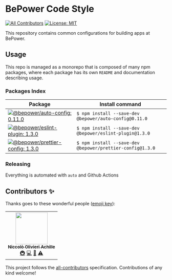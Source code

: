 # BePower Code Style

<!-- ALL-CONTRIBUTORS-BADGE:START - Do not remove or modify this section -->
[badge-all-contributors]: https://img.shields.io/badge/all_contributors-1-orange.svg
<!-- ALL-CONTRIBUTORS-BADGE:END -->

[![All Contributors][badge-all-contributors]](#contributors-) [![License: MIT](https://img.shields.io/badge/License-MIT-green.svg)](LICENSE.md)

This repository contains common configurations for building apps at BePower.

## Usage

This repo is managed as a monorepo that is composed of many npm packages, where each package has its own `README` and documentation describing usage.

### Packages Index

<!-- PACKAGES-TABLE:START - Do not remove or modify this section -->
<!-- prettier-ignore-start -->
| Package | Install command |
| --- | --- |
| [![@bepower/auto-config: 0.11.0](https://img.shields.io/badge/@bepower/auto--config-0.11.0-brightgreen.svg)](packages/auto-config) | `$ npm install --save-dev @bepower/auto-config@0.11.0` |
| [![@bepower/eslint-plugin: 1.3.0](https://img.shields.io/badge/@bepower/eslint--plugin-1.3.0-brightgreen.svg)](packages/eslint-plugin) | `$ npm install --save-dev @bepower/eslint-plugin@1.3.0` |
| [![@bepower/prettier-config: 1.3.0](https://img.shields.io/badge/@bepower/prettier--config-1.3.0-brightgreen.svg)](packages/prettier-config) | `$ npm install --save-dev @bepower/prettier-config@1.3.0` |
<!-- prettier-ignore-end -->
<!-- PACKAGES-TABLE:END -->

### Releasing

Everything is automated with `auto` and Github Actions

## Contributors ✨

Thanks goes to these wonderful people ([emoji key](https://allcontributors.org/docs/en/emoji-key)):

<!-- ALL-CONTRIBUTORS-LIST:START - Do not remove or modify this section -->
<!-- prettier-ignore-start -->
<!-- markdownlint-disable -->
<table>
  <tr>
    <td align="center"><a href="https://github.com/NiccoloOlivieriAchille"><img src="https://avatars.githubusercontent.com/u/55181558?v=4?s=100" width="100px;" alt=""/><br /><sub><b>Niccolò Olivieri Achille</b></sub></a><br /><a href="#infra-NiccoloOlivieriAchille" title="Infrastructure (Hosting, Build-Tools, etc)">🚇</a> <a href="https://github.com/BePowerDeploy <it.aws@bepower.com>/@bepower/dev-configs/commits?author=NiccoloOlivieriAchille" title="Code">💻</a> <a href="https://github.com/BePowerDeploy <it.aws@bepower.com>/@bepower/dev-configs/commits?author=NiccoloOlivieriAchille" title="Documentation">📖</a> <a href="https://github.com/BePowerDeploy <it.aws@bepower.com>/@bepower/dev-configs/commits?author=NiccoloOlivieriAchille" title="Tests">⚠️</a></td>
  </tr>
</table>

<!-- markdownlint-restore -->
<!-- prettier-ignore-end -->

<!-- ALL-CONTRIBUTORS-LIST:END -->

This project follows the [all-contributors](https://github.com/all-contributors/all-contributors) specification. Contributions of any kind welcome!
